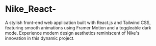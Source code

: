 # Nike_React-
A stylish front-end web application built with React.js and Tailwind CSS, featuring smooth animations using Framer Motion and a toggleable dark mode. Experience modern design aesthetics reminiscent of Nike's innovation in this dynamic project.

